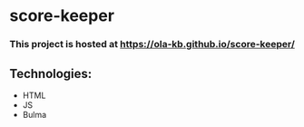 # score-keeper

### This project is hosted at https://ola-kb.github.io/score-keeper/

## Technologies: 
* HTML 
* JS 
* Bulma
